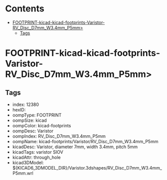 



Contents
========

* [FOOTPRINT-kicad-kicad-footprints-Varistor-RV_Disc_D7mm_W3.4mm_P5mm>](#footprint-kicad-kicad-footprints-varistor-rv_disc_d7mm_w34mm_p5mm)
	* [Tags](#tags)

# FOOTPRINT-kicad-kicad-footprints-Varistor-RV_Disc_D7mm_W3.4mm_P5mm>

## Tags

- index: 12380
- hexID: 
- oompType: FOOTPRINT
- oompSize: kicad
- oompColor: kicad-footprints
- oompDesc: Varistor
- oompIndex: RV_Disc_D7mm_W3.4mm_P5mm
- oompName: kicad-footprints/Varistor/RV_Disc_D7mm_W3.4mm_P5mm
- kicadDesc: Varistor, diameter 7mm, width 3.4mm, pitch 5mm
- kicadTags: varistor SIOV
- kicadAttr: through_hole
- kicad3DModel: ${KICAD6_3DMODEL_DIR}/Varistor.3dshapes/RV_Disc_D7mm_W3.4mm_P5mm.wrl
